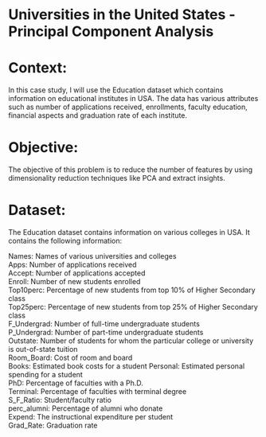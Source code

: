 # Universities in the United States - Principal Component Analysis

# Context:
In this case study, I will use the Education dataset which contains information on educational institutes in USA. The data has various attributes such as number of applications received, enrollments, faculty education, financial aspects and graduation rate of each institute.

# Objective:
The objective of this problem is to reduce the number of features by using dimensionality reduction techniques like PCA and extract insights.

# Dataset:
The Education dataset contains information on various colleges in USA. It contains the following information:

Names: Names of various universities and colleges <br>
Apps: Number of applications received <br>
Accept: Number of applications accepted <br>
Enroll: Number of new students enrolled <br>
Top10perc: Percentage of new students from top 10% of Higher Secondary class <br>
Top25perc: Percentage of new students from top 25% of Higher Secondary class <br>
F_Undergrad: Number of full-time undergraduate students <br>
P_Undergrad: Number of part-time undergraduate students <br>
Outstate: Number of students for whom the particular college or university is out-of-state tuition <br>
Room_Board: Cost of room and board <br>
Books: Estimated book costs for a student
Personal: Estimated personal spending for a student <br>
PhD: Percentage of faculties with a Ph.D. <br>
Terminal: Percentage of faculties with terminal degree <br>
S_F_Ratio: Student/faculty ratio <br>
perc_alumni: Percentage of alumni who donate <br>
Expend: The instructional expenditure per student <br>
Grad_Rate: Graduation rate <br>
